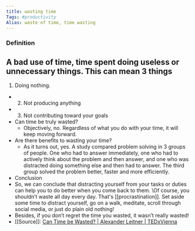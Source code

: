 ```yaml
---
title: wasting time
Tags: #productivity
Alias: waste of time, time wasting
---
```


### Definition
A bad use of time, time spent doing useless or unnecessary things. This can mean 3 things
-
  1. Doing nothing.
-
  2. Not producing anything
-
  3. Not contributing toward your goals
- Can time be truly wasted?
	- Objectively, no. Regardless of what you do with your time, it will keep moving forward.
- Are there benefits to wasting your time?
	- As it turns out, yes. A study compared problem solving in 3 groups of people. One who had to answer immediately, one who had to actively think about the problem and then answer, and one who was distracted doing something else and then had to answer. The third group solved the problem better, faster and more efficiently.
- Conclusion
- So, we can conclude that distracting yourself from your tasks or duties can help you to do better when you come back to them.
  \Of course, you shouldn’t waste all day every day. That's [[procrastination]]. Set aside some time to distract yourself, go on a walk, meditate, scroll through social media, or just do plain old nothing!
- Besides, if you don’t regret the time you wasted, it wasn’t really wasted!
- [[Source]]: [Can Time be Wasted? | Alexander Leitner | TEDxVienna](https://youtu.be/sU_FjCatI58)